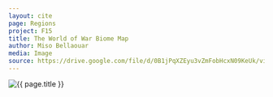 ```yaml
---
layout: cite
page: Regions
project: F15
title: The World of War Biome Map
author: Miso Bellaouar
media: Image
source: https://drive.google.com/file/d/0B1jPqXZEyu3vZmFobHcxN09KeUk/view?usp=sharing
---
```

![{{ page.title }}](/projects/F15/regions/warmapbiome.png)
